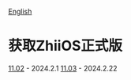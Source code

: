[English](./README_en.md)

# 获取ZhiiOS正式版

[11.02](./versions/11.02/)	- 2024.2.1
[11.03](./versions/11.03/)	- 2024.2.22


